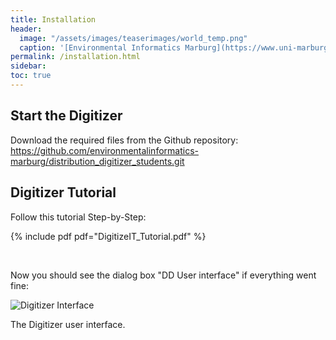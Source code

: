 ```yaml
---
title: Installation
header:
  image: "/assets/images/teaserimages/world_temp.png"
  caption: '[Environmental Informatics Marburg](https://www.uni-marburg.de/en/fb19/disciplines/physisch/environmentalinformatics){:target="_blank"}'
permalink: /installation.html
sidebar:
toc: true
---
```


## Start the Digitizer


Download the required files from the Github repository:
https://github.com/environmentalinformatics-marburg/distribution_digitizer_students.git

## Digitizer Tutorial

Follow this tutorial Step-by-Step:

{% include pdf pdf="DigitizeIT_Tutorial.pdf" %}

<br>

Now you should see the dialog box "DD User interface" if everything went fine:

![Digitizer Interface]({{site.baseurl}}/assets/images/shiny/DD_user_interface.png)
<figcaption> The Digitizer user interface.
</figcaption>





